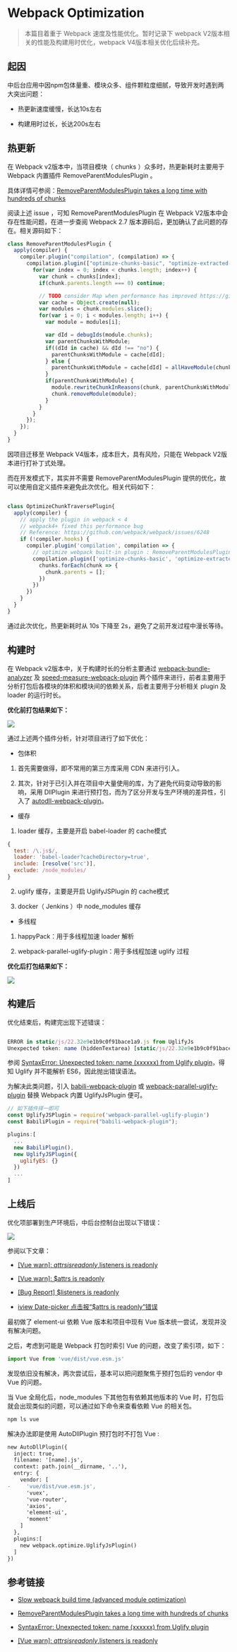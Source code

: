 # Webpack Optimization

> 本篇目着重于 Webpack 速度及性能优化。暂时记录下 webpack V2版本相关的性能及构建用时优化，webpack V4版本相关优化后续补充。

## 起因

  中后台应用中因npm包体量重、模块众多、组件颗粒度细腻，导致开发时遇到两大突出问题：

  - 热更新速度缓慢，长达10s左右

  - 构建用时过长，长达200s左右

## 热更新

  在 Webpack v2版本中，当项目模块（ chunks ）众多时，热更新耗时主要用于 Webpack 内置插件 RemoveParentModulesPlugin 。

  具体详情可参阅：[RemoveParentModulesPlugin takes a long time with hundreds of chunks](https://github.com/webpack/webpack/issues/6248)

  阅读上述 issue ，可知 RemoveParentModulesPlugin 在 Webpack V2版本中会存在性能问题，在进一步查阅 Webpack 2.7 版本源码后，更加确认了此问题的存在。相关源码如下：

  ```javascript
  class RemoveParentModulesPlugin {
    apply(compiler) {
      compiler.plugin("compilation", (compilation) => {
        compilation.plugin(["optimize-chunks-basic", "optimize-extracted-chunks-basic"], (chunks) => {
          for(var index = 0; index < chunks.length; index++) {
            var chunk = chunks[index];
            if(chunk.parents.length === 0) continue;

            // TODO consider Map when performance has improved https://gist.github.com/sokra/b36098368da7b8f6792fd7c85fca6311
            var cache = Object.create(null);
            var modules = chunk.modules.slice();
            for(var i = 0; i < modules.length; i++) {
              var module = modules[i];

              var dId = debugIds(module.chunks);
              var parentChunksWithModule;
              if((dId in cache) && dId !== "no") {
                parentChunksWithModule = cache[dId];
              } else {
                parentChunksWithModule = cache[dId] = allHaveModule(chunk.parents, module);
              }
              if(parentChunksWithModule) {
                module.rewriteChunkInReasons(chunk, parentChunksWithModule);
                chunk.removeModule(module);
              }
            }
          }
        });
      });
    }
  }
  
  ```
  因项目迁移至 Webpack V4版本，成本巨大，具有风险，只能在 Webpack V2版本进行打补丁式处理。

  而在开发模式下，其实并不需要 RemoveParentModulesPlugin 提供的优化，故可以使用自定义插件来避免此次优化。相关代码如下：


  ```javascript
  
  class OptimizeChunkTraversePlugin{
    apply(compiler) {
      // apply the plugin in webpack < 4 
      // webpack4+ fixed this performance bug
      // Reference: https://github.com/webpack/webpack/issues/6248
      if (!compiler.hooks) {
        compiler.plugin('compilation', compilation => {
          // optimize webpack built-in plugin : RemoveParentModulesPlugin
          compilation.plugin(['optimize-chunks-basic', 'optimize-extracted-chunks-basic'], chunks => {
            chunks.forEach(chunk => {
              chunk.parents = [];
            })
          })
        })
      }
    }
  }
  
  ```
  
  通过此次优化，热更新耗时从 10s 下降至 2s，避免了之前开发过程中漫长等待。

## 构建时

  在 Webpack v2版本中，关于构建时长的分析主要通过 [webpack-bundle-analyzer](https://github.com/webpack-contrib/webpack-bundle-analyzer) 及 [speed-measure-webpack-plugin](https://github.com/stephencookdev/speed-measure-webpack-plugin#readme) 两个插件来进行，前者主要用于分析打包后各模块的体积和模块间的依赖关系，后者主要用于分析相关 plugin 及 loader 的运行时长。

  **优化前打包结果如下：**

  ![](./img/webpack_optimization_1.png)
  
  通过上述两个插件分析，针对项目进行了如下优化：

  - 包体积

  1. 首先需要做得，即不常用的第三方库采用 CDN 来进行引入。
  
  2. 其次，针对于已引入并在项目中大量使用的库，为了避免代码变动导致的影响，采用 DllPlugin 来进行预打包，而为了区分开发与生产环境的差异性，引入了 [autodll-webpack-plugin](https://github.com/asfktz/autodll-webpack-plugin#readme)。

  - 缓存

  1. loader 缓存，主要是开启 babel-loader 的 cache模式

  ```javascript
  {
    test: /\.js$/,
    loader: 'babel-loader?cacheDirectory=true',
    include: [resolve('src')],
    exclude: /node_modules/
  }
  ```
  2. uglify 缓存，主要是开启 UglifyJSPlugin 的 cache模式

  3. docker（ Jenkins ）中 node_modules 缓存

  - 多线程
  
  1. happyPack：用于多线程加速 loader 解析

  2. webpack-parallel-uglify-plugin：用于多线程加速 uglify 过程

  **优化后打包结果如下：**

  ![](./img/webpack_optimization_2.png)

## 构建后

  优化结束后，构建完出现下述错误：

  ```javascript

  ERROR in static/js/22.32e9e1b9c0f91bace1a9.js from UglifyJs
  Unexpected token: name (hiddenTextarea) [static/js/22.32e9e1b9c0f91bace1a9.js:43,4]
  
  ```
  参阅 [SyntaxError: Unexpected token: name (xxxxxx) from Uglify plugin](https://github.com/webpack/webpack/issues/2972)，得知 Uglify 并不能解析 ES6，因此抛出错误语法。

  为解决此类问题，引入 [babili-webpack-plugin](https://github.com/webpack-contrib/babel-minify-webpack-plugin#readme) 或 [webpack-parallel-uglify-plugin](https://github.com/gdborton/webpack-parallel-uglify-plugin#readme) 替换 Webpack 内置 UglifyJsPlugin 便可。

  ```javascript
  // 如下插件择一即可
  const UglifyJSPlugin = require('webpack-parallel-uglify-plugin')
  const BabiliPlugin = require("babili-webpack-plugin");

  plugins:[
    ...
    new BabiliPlugin(),
    new UglifyJSPlugin({
      uglifyES: {}
    })
    ...
  ]
  
  ```

## 上线后
  
  优化项部署到生产环境后，中后台控制台出现以下错误：

  ![](./img/webpack_optimization_3.png)

  参阅以下文章：

  - [[Vue warn]: $attrs is readonly,$listeners is readonly](https://github.com/vuejs/vue/issues/6698)

  - [[Vue warn]: $attrs is readonly](https://forum.vuejs.org/t/vue-warn-attrs-is-readonly/18053/7)

  - [[Bug Report] $listeners is readonly](https://github.com/ElemeFE/element/issues/9104)

  - [iview Date-picker 点击报“$attrs is readonly”错误](https://segmentfault.com/q/1010000010759119)

  最初做了 element-ui 依赖 Vue 版本和项目中现有 Vue 版本统一尝试，发现并没有解决问题。

  之后，考虑到可能是 Webpack 打包时索引 Vue 的问题，改变了索引项，如下：

  ```javascript
  import Vue from 'vue/dist/vue.esm.js'
  ```
  发现依旧没有解决，两次尝试后，基本可以把问题聚焦于预打包后的 vendor 中 Vue 的问题。
  
  当 Vue 全局化后，node_modules 下其他包有依赖其他版本的 Vue 时，打包后就会出现类似的问题，可以通过如下命令来查看依赖 Vue 的相关包。

  ```javascript
  npm ls vue
  ```

  解决办法即是使用 AutoDllPlugin 预打包时不打包 Vue :
  
  ```diff
  new AutoDllPlugin({
    inject: true,
    filename: '[name].js',
    context: path.join(__dirname, '..'),
    entry: {
      vendor: [
  -     'vue/dist/vue.esm.js',
        'vuex', 
        'vue-router', 
        'axios', 
        'element-ui',
        'moment'
      ]
    },
    plugins:[
      new webpack.optimize.UglifyJsPlugin()
    ]
  })
  ```

## 参考链接

- [Slow webpack build time (advanced module optimization)](https://stackoverflow.com/questions/43341878/slow-webpack-build-time-advanced-module-optimization)

- [RemoveParentModulesPlugin takes a long time with hundreds of chunks](https://github.com/webpack/webpack/issues/6248)

- [SyntaxError: Unexpected token: name (xxxxxx) from Uglify plugin](https://github.com/webpack/webpack/issues/2972)

- [[Vue warn]: $attrs is readonly,$listeners is readonly](https://github.com/vuejs/vue/issues/6698)


